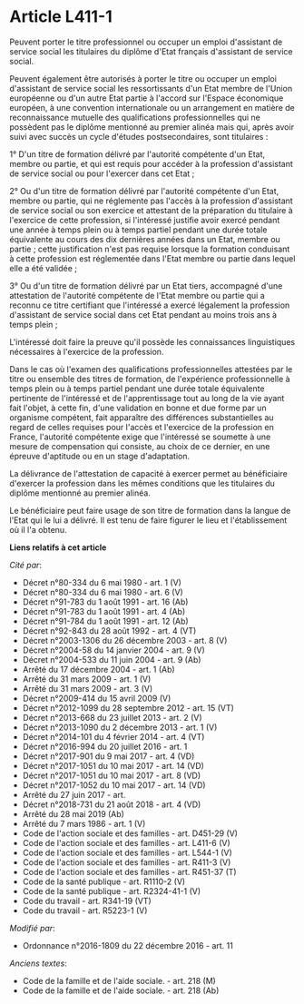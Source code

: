 # Article L411-1

Peuvent porter le titre professionnel ou occuper un emploi d'assistant de service social les titulaires du diplôme d'Etat
français d'assistant de service social. 

Peuvent également être autorisés à porter le titre ou occuper un emploi d'assistant de service social les ressortissants d'un
Etat membre de l'Union européenne ou d'un autre Etat partie à l'accord sur l'Espace économique européen, à une convention
internationale ou un arrangement en matière de reconnaissance mutuelle des qualifications professionnelles qui ne possèdent
pas le diplôme mentionné au premier alinéa mais qui, après avoir suivi avec succès un cycle d'études postsecondaires, sont
titulaires : 

1° D'un titre de formation délivré par l'autorité compétente d'un Etat, membre ou partie, et qui est requis pour accéder à la
profession d'assistant de service social ou pour l'exercer dans cet Etat ; 

2° Ou d'un titre de formation délivré par l'autorité compétente d'un Etat, membre ou partie, qui ne réglemente pas l'accès à
la profession d'assistant de service social ou son exercice et attestant de la préparation du titulaire à l'exercice de cette
profession, si l'intéressé justifie avoir exercé pendant une année à temps plein ou à temps partiel pendant une durée totale
équivalente au cours des dix dernières années dans un Etat, membre ou partie ; cette justification n'est pas requise lorsque
la formation conduisant à cette profession est réglementée dans l'Etat membre ou partie dans lequel elle a été validée ;

3° Ou d'un titre de formation délivré par un Etat tiers, accompagné d'une attestation de l'autorité compétente de l'Etat
membre ou partie qui a reconnu ce titre certifiant que l'intéressé a exercé légalement la profession d'assistant de service
social dans cet Etat pendant au moins trois ans à temps plein ; 

L'intéressé doit faire la preuve qu'il possède les connaissances linguistiques nécessaires à l'exercice de la profession. 

Dans le cas où l'examen des qualifications professionnelles attestées par le titre ou ensemble des titres de formation, de
l'expérience professionnelle à temps plein ou à temps partiel pendant une durée totale équivalente pertinente de l'intéressé
et de l'apprentissage tout au long de la vie ayant fait l'objet, à cette fin, d'une validation en bonne et due forme par un
organisme compétent, fait apparaître des différences substantielles au regard de celles requises pour l'accès et l'exercice
de la profession en France, l'autorité compétente exige que l'intéressé se soumette à une mesure de compensation qui
consiste, au choix de ce dernier, en une épreuve d'aptitude ou en un stage d'adaptation. 

La délivrance de l'attestation de capacité à exercer permet au bénéficiaire d'exercer la profession dans les mêmes conditions
que les titulaires du diplôme mentionné au premier alinéa. 

Le bénéficiaire peut faire usage de son titre de formation dans la langue de l'Etat qui le lui a délivré. Il est tenu de
faire figurer le lieu et l'établissement où il l'a obtenu.

**Liens relatifs à cet article**

_Cité par_:

  - Décret n°80-334 du 6 mai 1980 - art. 1 (V)
  - Décret n°80-334 du 6 mai 1980 - art. 6 (V)
  - Décret n°91-783 du 1 août 1991 - art. 16 (Ab)
  - Décret n°91-783 du 1 août 1991 - art. 4 (Ab)
  - Décret n°91-784 du 1 août 1991 - art. 12 (Ab)
  - Décret n°92-843 du 28 août 1992 - art. 4 (VT)
  - Décret n°2003-1306 du 26 décembre 2003 - art. 8 (V)
  - Décret n°2004-58 du 14 janvier 2004 - art. 9 (V)
  - Décret n°2004-533 du 11 juin 2004 - art. 9 (Ab)
  - Arrêté du 17 décembre 2004 - art. 1 (Ab)
  - Arrêté du 31 mars 2009 - art. 1 (V)
  - Arrêté du 31 mars 2009 - art. 3 (V)
  - Décret n°2009-414 du 15 avril 2009 (V)
  - Décret n°2012-1099 du 28 septembre 2012 - art. 15 (VT)
  - Décret n°2013-668 du 23 juillet 2013 - art. 2 (V)
  - Décret n°2013-1090 du 2 décembre 2013 - art. 1 (V)
  - Décret n°2014-101 du 4 février 2014 - art. 4 (VT)
  - Décret n°2016-994 du 20 juillet 2016 - art. 1
  - Décret n°2017-901 du 9 mai 2017 - art. 4 (VD)
  - Décret n°2017-1051 du 10 mai 2017 - art. 14 (VD)
  - Décret n°2017-1051 du 10 mai 2017 - art. 8 (VD)
  - Décret n°2017-1052 du 10 mai 2017 - art. 14 (VD)
  - Arrêté du 27 juin 2017 - art.
  - Décret n°2018-731 du 21 août 2018 - art. 4 (VD)
  - Arrêté du 28 mai 2019 (Ab)
  - Arrêté du 7 mars 1986 - art. 1 (V)
  - Code de l'action sociale et des familles - art. D451-29 (V)
  - Code de l'action sociale et des familles - art. L411-6 (V)
  - Code de l'action sociale et des familles - art. L544-1 (V)
  - Code de l'action sociale et des familles - art. R411-3 (V)
  - Code de l'action sociale et des familles - art. R451-37 (T)
  - Code de la santé publique - art. R1110-2 (V)
  - Code de la santé publique - art. R2324-41-1 (V)
  - Code du travail - art. R341-19 (VT)
  - Code du travail - art. R5223-1 (V)

_Modifié par_:

  - Ordonnance n°2016-1809 du 22 décembre 2016 - art. 11

_Anciens textes_:

  - Code de la famille et de l'aide sociale. - art. 218 (M)
  - Code de la famille et de l'aide sociale. - art. 218 (Ab)
